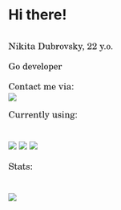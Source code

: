 # Hi there!
<div style="font-size: large;font-family: C059,serif;">
<div id="header">
    <img src="https://komarev.com/ghpvc/?username=nikwo&style=flat-square&color=blue" alt=""/>
    <p>Nikita Dubrovsky, 22 y.o.</p>
    <p>Go developer</p>
</div>
<div id="badges">Contact me via:
    <br>
    <a href="https://t.me/HuKuTa1337">
        <img src="https://img.shields.io/badge/Telegram-2CA5E0?style=for-the-badge&logo=telegram&logoColor=white">
    </a>
</div>
<div id="skills">
    <p>Currently using:</p>
    <br>
    <img src="https://img.shields.io/badge/C%2B%2B-00599C?style=for-the-badge&logo=c%2B%2B&logoColor=white">
    <img src="https://img.shields.io/badge/Go-00ADD8?style=for-the-badge&logo=go&logoColor=white">
    <img src="https://img.shields.io/badge/PostgreSQL-316192?style=for-the-badge&logo=postgresql&logoColor=white">
    <p>Stats:</p>
    <br>
    <img src="https://github-readme-stats.vercel.app/api?username=nikwo&theme=blue-green">
</div>
</div>
